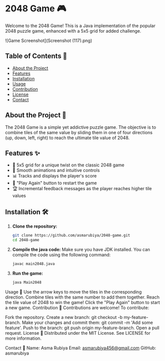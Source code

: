 # 2048 Game 🎮

Welcome to the 2048 Game! This is a Java implementation of the popular 2048 puzzle game, enhanced with a 5x5 grid for added challenge.

![Game Screenshot](Screenshot (117).png)

## Table of Contents 📜

- [About the Project](#about-the-project)
- [Features](#features)
- [Installation](#installation)
- [Usage](#usage)
- [Contribution](#contribution)
- [License](#license)
- [Contact](#contact)

## About the Project 📖

The 2048 Game is a simple yet addictive puzzle game. The objective is to combine tiles of the same value by sliding them in one of four directions (up, down, left, right) to reach the ultimate tile value of 2048.

## Features ✨

- 🧩 5x5 grid for a unique twist on the classic 2048 game
- 🎨 Smooth animations and intuitive controls
- 📊 Tracks and displays the player's score
- 🔄 "Play Again" button to restart the game
- 🏆 Incremental feedback messages as the player reaches higher tile values

## Installation 🛠️

1. **Clone the repository:**

   ```bash
   git clone https://github.com/asmarubiya/2048-game.git
   cd 2048-game


1. **Compile the java code:**
Make sure you have JDK installed. You can compile the code using the following command:
   ```bash
   javac main2048.java
   
1. **Run the game:**

   ```bash
   java Main2048

Usage 🎯
Use the arrow keys to move the tiles in the corresponding direction.
Combine tiles with the same number to add them together.
Reach the tile value of 2048 to win the game!
Click the "Play Again" button to start a new game.
Contribution 🤝
Contributions are welcome! To contribute:

Fork the repository.
Create a new branch: git checkout -b my-feature-branch.
Make your changes and commit them: git commit -m 'Add some feature'.
Push to the branch: git push origin my-feature-branch.
Open a pull request.
License 📄
Distributed under the MIT License. See LICENSE for more information.

Contact 📧
Name: Asma Rubiya
Email: asmarubiya456@gmail.com
GitHub: asmarubiya





